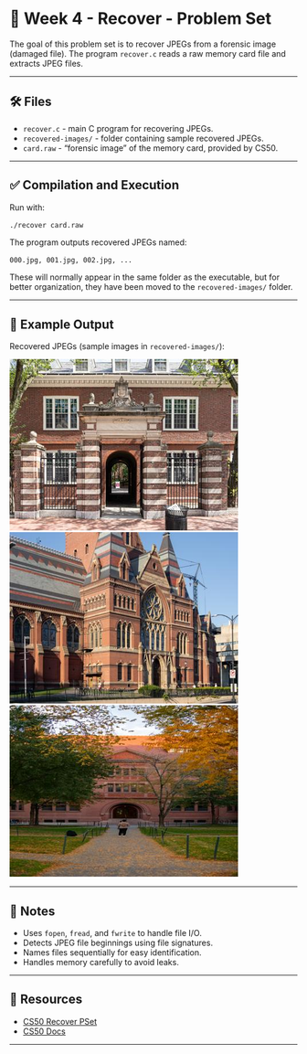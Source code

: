 # 📂 Week 4 - Recover - Problem Set

The goal of this problem set is to recover JPEGs from a forensic image (damaged file).
The program `recover.c` reads a raw memory card file and extracts JPEG files.

---

## 🛠️ Files

* `recover.c` - main C program for recovering JPEGs.
* `recovered-images/` - folder containing sample recovered JPEGs.
* `card.raw` - “forensic image” of the memory card, provided by CS50.

---

## ✅ Compilation and Execution

Run with:

```bash
./recover card.raw
```

The program outputs recovered JPEGs named:

```
000.jpg, 001.jpg, 002.jpg, ...
```

These will normally appear in the same folder as the executable, but for better organization, they have been moved to the `recovered-images/` folder.

---

## 📸 Example Output

Recovered JPEGs (sample images in `recovered-images/`):

![Recovered Image 1](recovered-images/000.jpg)
![Recovered Image 24](recovered-images/024.jpg)
![Recovered Image 49](recovered-images/049.jpg)

---

## 📝 Notes

* Uses `fopen`, `fread`, and `fwrite` to handle file I/O.
* Detects JPEG file beginnings using file signatures.
* Names files sequentially for easy identification.
* Handles memory carefully to avoid leaks.

---

## 🔗 Resources

* [CS50 Recover PSet](https://cs50.harvard.edu/x/2025/psets/4/recover/)
* [CS50 Docs](https://cs50.readthedocs.io/)

---
